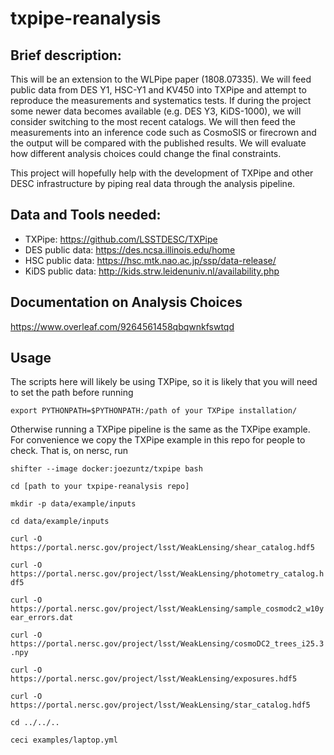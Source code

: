 # txpipe-reanalysis

## Brief description:

This will be an extension to the WLPipe paper (1808.07335). We will feed public data from DES Y1, HSC-Y1 and KV450 into TXPipe and attempt to reproduce the measurements and systematics tests. If during the project some newer data becomes available (e.g. DES Y3, KiDS-1000), we will consider switching to the most recent catalogs. We will then feed the measurements into an inference code such as CosmoSIS or firecrown and the output will be compared with the published results. We will evaluate how different analysis choices could change the final constraints.

This project will hopefully help with the development of TXPipe and other DESC infrastructure by piping real data through the analysis pipeline.

## Data and Tools needed:
* TXPipe: https://github.com/LSSTDESC/TXPipe
* DES public data: https://des.ncsa.illinois.edu/home
* HSC public data: https://hsc.mtk.nao.ac.jp/ssp/data-release/
* KiDS public data: http://kids.strw.leidenuniv.nl/availability.php

## Documentation on Analysis Choices 

https://www.overleaf.com/9264561458qbqwnkfswtqd


## Usage

The scripts here will likely be using TXPipe, so it is likely that you will need to set the path before running 

`export PYTHONPATH=$PYTHONPATH:/path of your TXPipe installation/`

Otherwise running a TXPipe pipeline is the same as the TXPipe example. For convenience we copy the TXPipe example in this repo for people to check. That is, on nersc, run

`shifter --image docker:joezuntz/txpipe bash` 

`cd [path to your txpipe-reanalysis repo]`

`mkdir -p data/example/inputs`

`cd data/example/inputs`

`curl -O https://portal.nersc.gov/project/lsst/WeakLensing/shear_catalog.hdf5`

`curl -O https://portal.nersc.gov/project/lsst/WeakLensing/photometry_catalog.hdf5`

`curl -O https://portal.nersc.gov/project/lsst/WeakLensing/sample_cosmodc2_w10year_errors.dat`

`curl -O https://portal.nersc.gov/project/lsst/WeakLensing/cosmoDC2_trees_i25.3.npy`

`curl -O https://portal.nersc.gov/project/lsst/WeakLensing/exposures.hdf5`

`curl -O https://portal.nersc.gov/project/lsst/WeakLensing/star_catalog.hdf5`

`cd ../../..`

`ceci examples/laptop.yml`
